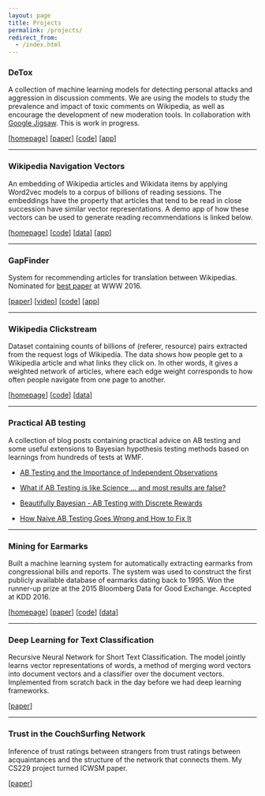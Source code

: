```yaml
---
layout: page
title: Projects
permalink: /projects/
redirect_from:
  - /index.html
---
```



### DeTox 
A collection of machine learning models for detecting personal attacks and aggression in discussion comments. We are using the models to study the prevalence and impact of toxic comments on Wikipedia, as well as encourage the development of new moderation tools. In collaboration with [Google Jigsaw](https://jigsaw.google.com). This is work in progress.

[[homepage](https://meta.wikimedia.org/wiki/Research:Detox/Research)] [<a href="{{ site.baseurl }}/images/ex_machina.pdf">paper</a>] [[code](https://github.com/ewulczyn/wiki-detox)] [[app](https://wikidetox.appspot.com/)]

___

### Wikipedia Navigation Vectors

An embedding of Wikipedia articles and Wikidata items by applying Word2vec models to a corpus of billions of reading sessions. The embeddings have the property that articles that tend to be read in close succession have similar vector representations. A demo app of how these vectors can be used to generate reading recommendations is linked below.

[[homepage](https://meta.wikimedia.org/wiki/Research:Wikipedia_Navigation_Vectors)] [[code](https://github.com/ewulczyn/wiki-vectors)] [[data](https://meta.wikimedia.org/wiki/Research:Wikipedia_Navigation_Vectors)] [[app](https://tools.wmflabs.org/readmore/)]

___

### GapFinder 

System for recommending articles for translation between Wikipedias. Nominated for [best paper](http://www2016.ca/program/bestpapercandidate.html) at WWW 2016.

[[paper](http://arxiv.org/abs/1604.03235)] [[video](https://www.youtube.com/watch?v=xnn5_ObBk2o)] [[code](https://github.com/ewulczyn/wiki-gapfinder)] [[app](http://recommend.wmflabs.org)]

___


### Wikipedia Clickstream

Dataset containing counts of billions of (referer, resource) pairs extracted from the request logs of Wikipedia. The data shows how people get to a Wikipedia article and what links they click on. In other words, it gives a weighted network of articles, where each edge weight corresponds to how often people navigate from one page to another.

[[homepage](https://meta.wikimedia.org/wiki/Research:Wikipedia_clickstream)] [[code](https://github.com/ewulczyn/wiki-clickstream)] [[data](https://figshare.com/articles/Wikipedia_Clickstream/1305770)]

___

### Practical AB testing

A collection of blog posts containing practical advice on AB testing and some useful extensions to Bayesian hypothesis testing methods based on learnings from hundreds of tests at WMF.


- <a href="{{ site.baseurl }}/ab_testing_and_independence">AB Testing and the Importance of Independent Observations</a>

- <a href="{{ site.baseurl }}/what_if_ab_testing_is_like_science">What if AB Testing is like Science ... and most results are false?</a>

- <a href="{{ site.baseurl }}/ab_testing_with_multinomial_data">Beautifully Bayesian - AB Testing with Discrete Rewards</a>

- <a href="{{ site.baseurl }}/How_Naive_AB_Testing_Goes_Wrong/">How Naive AB Testing Goes Wrong and How to Fix It</a>


___

### Mining for Earmarks

Built a machine learning system for automatically extracting earmarks from congressional bills and reports. The system was used to construct the first publicly available database of earmarks dating back to 1995. Won the runner-up prize at the 2015 Bloomberg Data for Good Exchange. Accepted at KDD 2016.

[[homepage](https://dssg.uchicago.edu/earmarks)] [[paper](http://www.kdd.org/kdd2016/subtopic/view/identifying-earmarks-in-congressional-bills/819/)] [[code](https://github.com/dssg/machine_learning_legislation)] [[data](https://dssg.uchicago.edu/earmarks)]

___

### Deep Learning for Text Classification

Recursive Neural Network for Short Text Classification. The model jointly learns vector representations of words, a method of merging word vectors into document vectors and a classifier over the document vectors. Implemented from scratch back in the day before we had deep learning frameworks.

[[paper](http://clementinejacoby.com/softmax_rnn_224.pdf)]

___

### Trust in the CouchSurfing Network

Inference of trust ratings between strangers from trust ratings
between acquaintances and the structure of the network
that connects them. My CS229 project turned ICWSM paper.

[[paper](https://web.stanford.edu/~cgpotts/papers/OvergoorWulczynPotts.pdf)]
